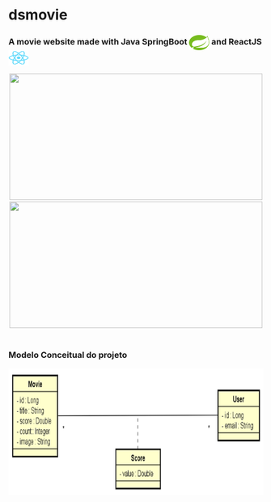 # dsmovie
### A movie website made with Java SpringBoot  <img align="center" alt="Spring" height="30" width="40" src="https://raw.githubusercontent.com/devicons/devicon/master/icons/spring/spring-original.svg"> and ReactJS <img align="center" alt="React" height="30" width="40" src="https://raw.githubusercontent.com/devicons/devicon/master/icons/react/react-original.svg">

<div align="center">
  <img  height="250cm" width="500cm" src="https://user-images.githubusercontent.com/84870393/157894948-61436727-28b2-4a04-874c-506511aab87f.png"/>
  <img  height="250cm" width="500cm" src="https://user-images.githubusercontent.com/84870393/157895012-1cee37f7-d01c-4fb8-90f5-ea3792079ae9.png"/>
<div /><br />
  
### <div align="left">Modelo Conceitual do projeto<div />

<div align="left">
  <img height="250cm" width="600cm" src="https://raw.githubusercontent.com/devsuperior/bds-assets/main/sds/dsmovie-dominio.png" />  
<div />
